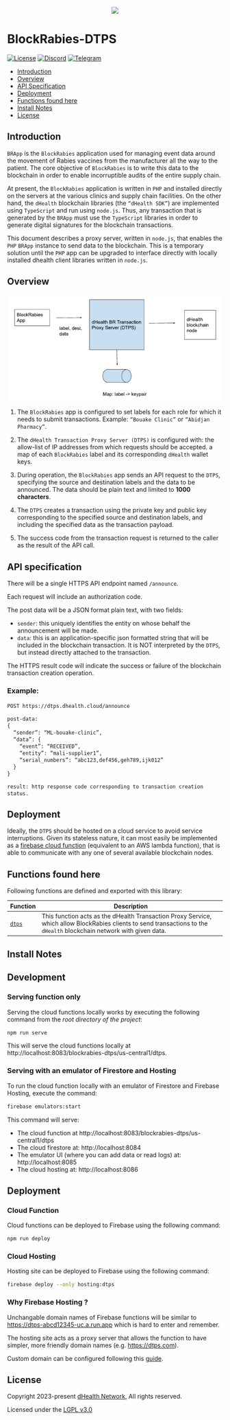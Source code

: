 <p align="center"><img src="https://uploads-ssl.webflow.com/62434be6096bbb00e80dbf0d/62434be6096bbb34250dbf16_logo.png" width="270px"></p>

# BlockRabies-DTPS

[![License](https://img.shields.io/badge/License-LGPL%203.0%20only-blue.svg)](https://opensource.org/licenses/LGPL-3.0)
[![Discord](https://img.shields.io/badge/Telegram-dHealthCommunity-informational?style=flat&color=blue&label=Discord&logo=discord&logoColor=white)][discord]
[![Telegram](https://img.shields.io/badge/Telegram-dHealthCommunity-informational?style=flat&logo=telegram)][telegram]

- [Introduction](#introduction)
- [Overview](#overview)
- [API Specification](#api-specification)
- [Deployment](#deployment)
- [Functions found here](#functions-found-here)
- [Install Notes](#install-notes)
- [License](#license)

## Introduction

`BRApp` is the `BlockRabies` application used for managing event data around the movement of Rabies vaccines from the manufacturer all the way to the patient. The core objective of `BlockRabies` is to write this data to the blockchain in order to enable incorruptible audits of the entire supply chain.

At present, the `BlockRabies` application is written in `PHP` and installed directly on the servers at the various clinics and supply chain facilities. On the other hand, the `dHealth` blockchain libraries (the `“dHealth SDK”`) are implemented using `TypeScript` and run using `node.js`. Thus, any transaction that is generated by the `BRApp` must use the `TypeScript` libraries in order to generate digital signatures for the blockchain transactions.

This document describes a proxy server, written in `node.js`, that enables the `PHP` `BRApp` instance to send data to the blockchain. This is a temporary solution until the `PHP` app can be upgraded to interface directly with locally installed dhealth client libraries written in `node.js`.

## Overview

![alt text](./docs/BlockRabies%20Blockchain%20Transaction%20Proxy%20Service.png)

1. The `BlockRabies` app is configured to set labels for each role for which it needs to submit transactions. Example: `“Bouake Clinic”` or `“Abidjan Pharmacy”`.

2. The `dHealth Transaction Proxy Server (DTPS)` is configured with:
the allow-list of IP addresses from which requests should be accepted.
a map of each `BlockRabies` label and its corresponding `dHealth` wallet keys.

3. During operation, the `BlockRabies` app sends an API request to the `DTPS`, specifying the source and destination labels and the data to be announced. The data should be plain text and limited to **1000 characters**.

4. The `DTPS` creates a transaction using the private key and public key corresponding to the specified source and destination labels, and including the specified data as the transaction payload.

5. The success code from the transaction request is returned to the caller as the result of the API call.

## API specification

There will be a single HTTPS API endpoint named `/announce`.

Each request will include an authorization code.

The post data will be a JSON format plain text, with two fields:
- `sender`: this uniquely identifies the entity on whose behalf the announcement will be made.
- `data`: this is an application-specific json formatted string that will be included in the blockchain transaction. It is NOT interpreted by the `DTPS`, but instead directly attached to the transaction.

The HTTPS result code will indicate the success or failure of the blockchain transaction creation operation.

### Example:

```
POST https://dtps.dhealth.cloud/announce
```

```
post-data:
{
  “sender”: “ML-bouake-clinic”,
  “data”: {
    “event”: “RECEIVED”,
    “entity”: “mali-supplier1”,
    “serial_numbers”: “abc123,def456,geh789,ijk012”
  }
}
```

```
result: http response code corresponding to transaction creation status.
```

## Deployment

Ideally, the `DTPS` should be hosted on a cloud service to avoid service interruptions. Given its stateless nature, it can most easily be implemented as a [firebase cloud function](https://firebase.google.com/docs/functions) (equivalent to an AWS lambda function), that is able to communicate with any one of several available blockchain nodes.


## Functions found here

Following functions are defined and exported with this library:

| Function | Description |
| --- | --- |
| [`dtps`](./functions/src/index.ts) | This function acts as the dHealth Transaction Proxy Service, which allow BlockRabies clients to send transactions to the `dHealth` blockchain network with given data. |

## Install Notes

## Development

### Serving function only

Serving the cloud functions locally works by executing the following command from the *root directory of the project*:

```bash
npm run serve
```

This will serve the cloud functions locally at http://localhost:8083/blockrabies-dtps/us-central1/dtps.

### Serving with an emulator of Firestore and Hosting

To run the cloud function locally with an emulator of Firestore and Firebase Hosting, execute the command:

```bash
firebase emulators:start
```

This command will serve:
- The cloud function at http://localhost:8083/blockrabies-dtps/us-central1/dtps
- The cloud firestore at: http://localhost:8084
- The emulator UI (where you can add data or read logs) at: http://localhost:8085
- The cloud hosting at: http://localhost:8086

## Deployment

### Cloud Function

Cloud functions can be deployed to Firebase using the following command:

```bash
npm run deploy
```

### Cloud Hosting

Hosting site can be deployed to Firebase using the following command:

```bash
firebase deploy --only hosting:dtps
```

### Why Firebase Hosting ?

Unchangable domain names of Firebase functions will be similar to https://dtps-abcd12345-uc.a.run.app which is hard to enter and remember.

The hosting site acts as a proxy server that allows the function to have simpler, more friendly domain names (e.g. https://dtps.com).

Custom domain can be configured following this [guide](https://firebase.google.com/docs/hosting/custom-domain#add-domain).

## License

Copyright 2023-present [dHealth Network][parent-url], All rights reserved.

Licensed under the [LGPL v3.0](LICENSE)

[parent-url]: https://dhealth.com
[discord]: https://discord.gg/P57WHbmZjk
[telegram]: https://t.me/dHealthCommunity